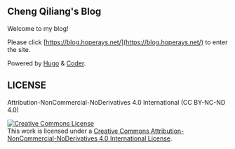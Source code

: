 ## Cheng Qiliang's Blog
Welcome to my blog!

Please click [https://blog.hoperays.net/](https://blog.hoperays.net/) to enter the site.

Powered by [Hugo](https://gohugo.io) & [Coder](https://github.com/luizdepra/hugo-coder).

## LICENSE
Attribution-NonCommercial-NoDerivatives 4.0 International (CC BY-NC-ND 4.0)

<a rel="license" href="http://creativecommons.org/licenses/by-nc-nd/4.0/"><img alt="Creative Commons License" style="border-width:0" src="https://i.creativecommons.org/l/by-nc-nd/4.0/88x31.png" /></a><br />This work is licensed under a <a rel="license" href="http://creativecommons.org/licenses/by-nc-nd/4.0/">Creative Commons Attribution-NonCommercial-NoDerivatives 4.0 International License</a>.
